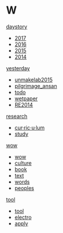 # W

[daystory]()

  * [2017](2017.md)
  * [2016](2016.md)
  * [2015](2015.md)
  * [2014](2014.md)


[yesterday]()

  * [unmakelab2015](unmakelab2015.md)
  * [pilgrimage_ansan](pilgrimage_ansan.md)
  * [todo](todo.md)
  * [wetpaper](wetpaper.md)
  * [RE2014](RE2014.md)

[research]()

  * [cur·ric·u·lum](cur·ric·u·lum)
  * [study](study.md)







[wow]()

  * [wow](wow.md)
  * [culture](culture.md)
  * [book](book.md)
  * [text](text.md)
  * [words](words.md)
  * [peoples](peoples.md)


[tool]()

  * [tool](tool.md)
  * [electro](electro.md)
  * [apply](apply.md)
  


  


